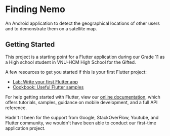 # Finding Nemo 
An Android application to detect the geographical locations of other users and to demonstrate them on a satellite map.
## Getting Started

This project is a starting point for a Flutter application during our Grade 11 as a High school student in VNU-HCM High School for the Gifted.

A few resources to get you started if this is your first Flutter project:

- [Lab: Write your first Flutter app](https://flutter.dev/docs/get-started/codelab)
- [Cookbook: Useful Flutter samples](https://flutter.dev/docs/cookbook)

For help getting started with Flutter, view our
[online documentation](https://flutter.dev/docs), which offers tutorials,
samples, guidance on mobile development, and a full API reference.

Hadn't it been for the support from Google, StackOverFlow, Youtube, and Flutter community, we wouldn't have been able to conduct our first-time application project.

